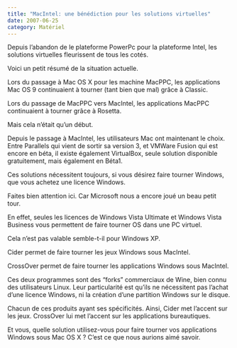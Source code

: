 ```yaml
---
title: "MacIntel: une bénédiction pour les solutions virtuelles"
date: 2007-06-25
category: Matériel
---
```


Depuis l’abandon de le plateforme PowerPc pour la plateforme Intel, les solutions virtuelles fleurissent de tous les cotés.

Voici un petit résumé de la situation actuelle.

Lors du passage à Mac OS X pour les machine MacPPC, les applications Mac OS 9 continuaient à tourner (tant bien que mal) grâce à Classic.

Lors du passage de MacPPC vers MacIntel, les applications MacPPC continuaient à tourner grâce à Rosetta.

Mais cela n’était qu’un début.

Depuis le passage à MacIntel, les utilisateurs Mac ont maintenant le choix. Entre Parallels qui vient de sortir sa version 3, et VMWare Fusion qui est encore en béta, il existe également VirtualBox, seule solution disponible gratuitement, mais également en Béta1.

Ces solutions nécessitent toujours, si vous désirez faire tourner Windows, que vous achetez une licence Windows.

Faites bien attention ici. Car Microsoft nous a encore joué un beau petit tour.

En effet, seules les licences de Windows Vista Ultimate et Windows Vista Business vous permettent de faire tourner OS dans une PC virtuel.

Cela n’est pas valable semble-t-il pour Windows XP.

Cider permet de faire tourner les jeux Windows sous MacIntel.

CrossOver permet de faire tourner les applications Windows sous MacIntel.

Ces deux programmes sont des “forks” commerciaux de Wine, bien connu des utilisateurs Linux. Leur particularité est qu’ils ne nécessitent pas l’achat d’une licence Windows, ni la création d’une partition Windows sur le disque.

Chacun de ces produits ayant ses spécificités. Ainsi, Cider met l’accent sur les jeux. CrossOver lui met l’accent sur les applications bureautiques.

Et vous, quelle solution utilisez-vous pour faire tourner vos applications Windows sous Mac OS X ? C’est ce que nous aurions aimé savoir.

